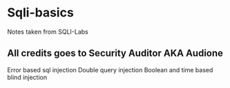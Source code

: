# Sqli-basics
Notes taken from SQLI-Labs

All credits goes to Security Auditor AKA Audione
--------------------------------------------------------------------------------------------------------------------------------------------
Error based sql injection
Double query injection
Boolean and time based blind injection

